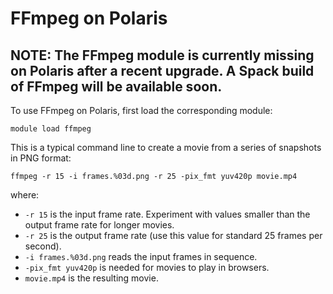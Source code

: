 # FFmpeg on Polaris

## NOTE: The FFmpeg module is currently missing on Polaris after a recent upgrade. A Spack build of FFmpeg will be available soon.

To use FFmpeg on Polaris, first load the corresponding module:

```
module load ffmpeg
```

This is a typical command line to create a movie from a series of snapshots in PNG format:

```
ffmpeg -r 15 -i frames.%03d.png -r 25 -pix_fmt yuv420p movie.mp4
```

where:

- `-r 15` is the input frame rate. Experiment with values smaller than the output frame rate for longer movies.
- `-r 25` is the output frame rate (use this value for standard 25 frames per second).
- `-i frames.%03d.png` reads the input frames in sequence.
- `-pix_fmt yuv420p` is needed for movies to play in browsers.
- `movie.mp4` is the resulting movie.
